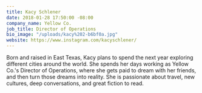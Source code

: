 ```yaml
---
title: Kacy Schlener
date: 2018-01-28 17:50:00 -08:00
company_name: Yellow Co.
job_title: Director of Operations
bio_image: "/uploads/kacy%202-b6bf0a.jpg"
website: https://www.instagram.com/kacyschlener/
---
```


Born and raised in East Texas, Kacy plans to spend the next year exploring different cities around the world. She spends her days working as Yellow Co.'s Director of Operations, where she gets paid to dream with her friends, and then turn those dreams into reality. She is passionate about travel, new cultures, deep conversations, and great fiction to read.